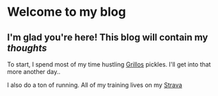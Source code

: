 # Welcome to my blog

## I'm glad you're here! This blog will contain my _thoughts_

To start, I spend most of my time hustling [Grillos](https://www.grillospickles.com/) pickles.
I'll get into that more another day..

I also do a ton of running. All of my training lives on my [Strava](https://www.strava.com/athletes/29768277)
